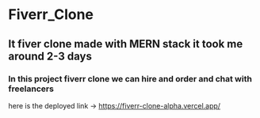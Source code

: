 # Fiverr_Clone
## It fiver clone made with MERN stack it took me around 2-3 days
### In this project fiverr clone we can hire and order and chat with freelancers
here is the deployed link -> https://fiverr-clone-alpha.vercel.app/
